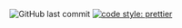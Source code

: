 ![GitHub last commit](https://img.shields.io/github/last-commit/88srzh/comics_db?color=%237DC2E8&logo=GitHub) [![code style: prettier](https://img.shields.io/badge/code_style-prettier-ff69b4.svg?style=flat)](https://github.com/prettier/prettier)
